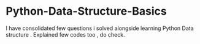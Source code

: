 # Python-Data-Structure-Basics
I have consolidated few questions i solved alongside learning Python Data structure . Explained few codes too , do check.
